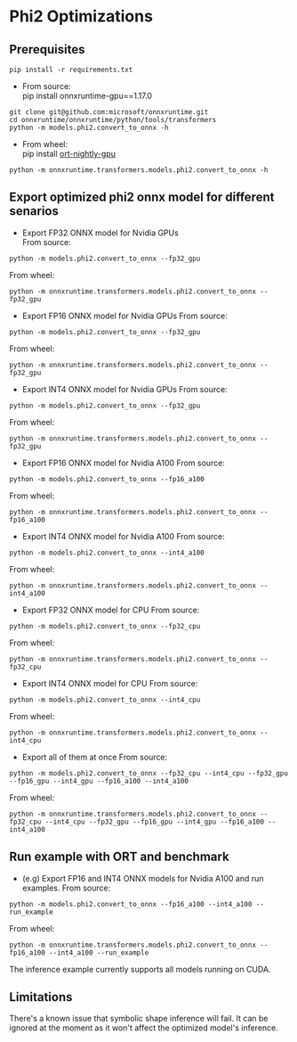 # Phi2 Optimizations
## Prerequisites
```
pip install -r requirements.txt
```
- From source: \
pip install onnxruntime-gpu==1.17.0
```
git clone git@github.com:microsoft/onnxruntime.git
cd onnxruntime/onnxruntime/python/tools/transformers
python -m models.phi2.convert_to_onnx -h
```
- From wheel: \
pip install [ort-nightly-gpu](https://onnxruntime.ai/docs/install/)
```
python -m onnxruntime.transformers.models.phi2.convert_to_onnx -h
```

## Export optimized phi2 onnx model for different senarios
- Export FP32 ONNX model for Nvidia GPUs \
From source:
```
python -m models.phi2.convert_to_onnx --fp32_gpu
```
From wheel:
```
python -m onnxruntime.transformers.models.phi2.convert_to_onnx --fp32_gpu
```
- Export FP16 ONNX model for Nvidia GPUs 
From source:
```
python -m models.phi2.convert_to_onnx --fp32_gpu
```
From wheel:
```
python -m onnxruntime.transformers.models.phi2.convert_to_onnx --fp32_gpu
```
- Export INT4 ONNX model for Nvidia GPUs 
From source:
```
python -m models.phi2.convert_to_onnx --fp32_gpu
```
From wheel:
```
python -m onnxruntime.transformers.models.phi2.convert_to_onnx --fp32_gpu
```
- Export FP16 ONNX model for Nvidia A100 
From source:
```
python -m models.phi2.convert_to_onnx --fp16_a100
```
From wheel:
```
python -m onnxruntime.transformers.models.phi2.convert_to_onnx --fp16_a100
```
- Export INT4 ONNX model for Nvidia A100 
From source:
```
python -m models.phi2.convert_to_onnx --int4_a100
```
From wheel:
```
python -m onnxruntime.transformers.models.phi2.convert_to_onnx --int4_a100
```
- Export FP32 ONNX model for CPU 
From source:
```
python -m models.phi2.convert_to_onnx --fp32_cpu
```
From wheel:
```
python -m onnxruntime.transformers.models.phi2.convert_to_onnx --fp32_cpu
```
- Export INT4 ONNX model for CPU 
From source:
```
python -m models.phi2.convert_to_onnx --int4_cpu
```
From wheel:
```
python -m onnxruntime.transformers.models.phi2.convert_to_onnx --int4_cpu
```
- Export all of them at once
From source:
```
python -m models.phi2.convert_to_onnx --fp32_cpu --int4_cpu --fp32_gpu --fp16_gpu --int4_gpu --fp16_a100 --int4_a100
```
From wheel:
```
python -m onnxruntime.transformers.models.phi2.convert_to_onnx --fp32_cpu --int4_cpu --fp32_gpu --fp16_gpu --int4_gpu --fp16_a100 --int4_a100
```
## Run example with ORT and benchmark
- (e.g) Export FP16 and INT4 ONNX models for Nvidia A100 and run examples.
From source:
```
python -m models.phi2.convert_to_onnx --fp16_a100 --int4_a100 --run_example
```
From wheel:
```
python -m onnxruntime.transformers.models.phi2.convert_to_onnx --fp16_a100 --int4_a100 --run_example
```
The inference example currently supports all models running on CUDA.

## Limitations
There's a known issue that symbolic shape inference will fail. It can be ignored at the moment as it won't affect the optimized model's inference.



